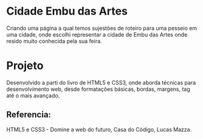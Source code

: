 # Cidade Embu das Artes #

Criando uma página a qual temos sujestões de roteiro para uma pesseio em uma cidade, onde escolhi representar a cidade de Embu das Artes onde resido muito conhecida pela sua feira.

# Projeto #

Desenvolvido a parti do livro de HTML5 e CSS3, onde aborda técnicas para desenvolvimento web, desde formatações básicas, bordas, margens, tag até o mais avançado.

## Referencia: ##
HTML5 e CSS3 - Domine a web do futuro, Casa do Código, Lucas Mazza.

